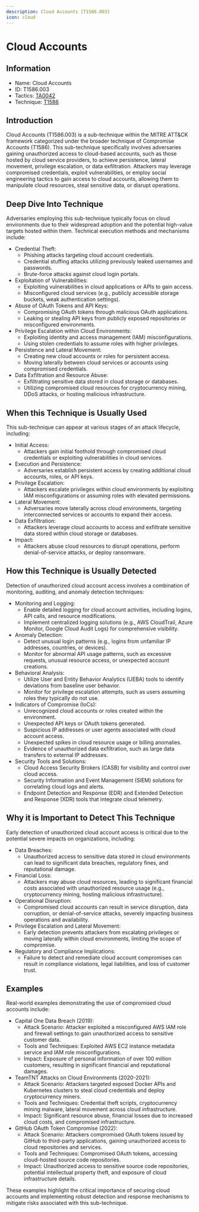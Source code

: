 ```yaml
---
description: Cloud Accounts [T1586.003]
icon: cloud
---
```


# Cloud Accounts

## Information

- Name: Cloud Accounts
- ID: T1586.003
- Tactics: [TA0042](../TA0042/TA0042.md)
- Technique: [T1586](T1586.md)

## Introduction

Cloud Accounts (T1586.003) is a sub-technique within the MITRE ATT\&CK framework categorized under the broader technique of Compromise Accounts (T1586). This sub-technique specifically involves adversaries gaining unauthorized access to cloud-based accounts, such as those hosted by cloud service providers, to achieve persistence, lateral movement, privilege escalation, or data exfiltration. Attackers may leverage compromised credentials, exploit vulnerabilities, or employ social engineering tactics to gain access to cloud accounts, allowing them to manipulate cloud resources, steal sensitive data, or disrupt operations.

## Deep Dive Into Technique

Adversaries employing this sub-technique typically focus on cloud environments due to their widespread adoption and the potential high-value targets hosted within them. Technical execution methods and mechanisms include:

- Credential Theft:
  - Phishing attacks targeting cloud account credentials.
  - Credential stuffing attacks utilizing previously leaked usernames and passwords.
  - Brute-force attacks against cloud login portals.
- Exploitation of Vulnerabilities:
  - Exploiting vulnerabilities in cloud applications or APIs to gain access.
  - Misconfigured cloud services (e.g., publicly accessible storage buckets, weak authentication settings).
- Abuse of OAuth Tokens and API Keys:
  - Compromising OAuth tokens through malicious OAuth applications.
  - Leaking or stealing API keys from publicly exposed repositories or misconfigured environments.
- Privilege Escalation within Cloud Environments:
  - Exploiting identity and access management (IAM) misconfigurations.
  - Using stolen credentials to assume roles with higher privileges.
- Persistence and Lateral Movement:
  - Creating new cloud accounts or roles for persistent access.
  - Moving laterally between cloud services or accounts using compromised credentials.
- Data Exfiltration and Resource Abuse:
  - Exfiltrating sensitive data stored in cloud storage or databases.
  - Utilizing compromised cloud resources for cryptocurrency mining, DDoS attacks, or hosting malicious infrastructure.

## When this Technique is Usually Used

This sub-technique can appear at various stages of an attack lifecycle, including:

- Initial Access:
  - Attackers gain initial foothold through compromised cloud credentials or exploiting vulnerabilities in cloud services.
- Execution and Persistence:
  - Adversaries establish persistent access by creating additional cloud accounts, roles, or API keys.
- Privilege Escalation:
  - Attackers escalate privileges within cloud environments by exploiting IAM misconfigurations or assuming roles with elevated permissions.
- Lateral Movement:
  - Adversaries move laterally across cloud environments, targeting interconnected services or accounts to expand their access.
- Data Exfiltration:
  - Attackers leverage cloud accounts to access and exfiltrate sensitive data stored within cloud storage or databases.
- Impact:
  - Attackers abuse cloud resources to disrupt operations, perform denial-of-service attacks, or deploy ransomware.

## How this Technique is Usually Detected

Detection of unauthorized cloud account access involves a combination of monitoring, auditing, and anomaly detection techniques:

- Monitoring and Logging:
  - Enable detailed logging for cloud account activities, including logins, API calls, and resource modifications.
  - Implement centralized logging solutions (e.g., AWS CloudTrail, Azure Monitor, Google Cloud Audit Logs) for comprehensive visibility.
- Anomaly Detection:
  - Detect unusual login patterns (e.g., logins from unfamiliar IP addresses, countries, or devices).
  - Monitor for abnormal API usage patterns, such as excessive requests, unusual resource access, or unexpected account creations.
- Behavioral Analysis:
  - Utilize User and Entity Behavior Analytics (UEBA) tools to identify deviations from baseline user behavior.
  - Monitor for privilege escalation attempts, such as users assuming roles they typically do not use.
- Indicators of Compromise (IoCs):
  - Unrecognized cloud accounts or roles created within the environment.
  - Unexpected API keys or OAuth tokens generated.
  - Suspicious IP addresses or user agents associated with cloud account access.
  - Unexpected spikes in cloud resource usage or billing anomalies.
  - Evidence of unauthorized data exfiltration, such as large data transfers to external IP addresses.
- Security Tools and Solutions:
  - Cloud Access Security Brokers (CASB) for visibility and control over cloud access.
  - Security Information and Event Management (SIEM) solutions for correlating cloud logs and alerts.
  - Endpoint Detection and Response (EDR) and Extended Detection and Response (XDR) tools that integrate cloud telemetry.

## Why it is Important to Detect This Technique

Early detection of unauthorized cloud account access is critical due to the potential severe impacts on organizations, including:

- Data Breaches:
  - Unauthorized access to sensitive data stored in cloud environments can lead to significant data breaches, regulatory fines, and reputational damage.
- Financial Loss:
  - Attackers may abuse cloud resources, leading to significant financial costs associated with unauthorized resource usage (e.g., cryptocurrency mining, hosting malicious infrastructure).
- Operational Disruption:
  - Compromised cloud accounts can result in service disruption, data corruption, or denial-of-service attacks, severely impacting business operations and availability.
- Privilege Escalation and Lateral Movement:
  - Early detection prevents attackers from escalating privileges or moving laterally within cloud environments, limiting the scope of compromise.
- Regulatory and Compliance Implications:
  - Failure to detect and remediate cloud account compromises can result in compliance violations, legal liabilities, and loss of customer trust.

## Examples

Real-world examples demonstrating the use of compromised cloud accounts include:

- Capital One Data Breach (2019):
  - Attack Scenario: Attacker exploited a misconfigured AWS IAM role and firewall settings to gain unauthorized access to sensitive customer data.
  - Tools and Techniques: Exploited AWS EC2 instance metadata service and IAM role misconfigurations.
  - Impact: Exposure of personal information of over 100 million customers, resulting in significant financial and reputational damages.
- TeamTNT Attacks on Cloud Environments (2020-2021):
  - Attack Scenario: Attackers targeted exposed Docker APIs and Kubernetes clusters to steal cloud credentials and deploy cryptocurrency miners.
  - Tools and Techniques: Credential theft scripts, cryptocurrency mining malware, lateral movement across cloud infrastructure.
  - Impact: Significant resource abuse, financial losses due to increased cloud costs, and compromised infrastructure.
- GitHub OAuth Token Compromise (2022):
  - Attack Scenario: Attackers compromised OAuth tokens issued by GitHub to third-party applications, gaining unauthorized access to cloud repositories and services.
  - Tools and Techniques: Compromised OAuth tokens, accessing cloud-hosted source code repositories.
  - Impact: Unauthorized access to sensitive source code repositories, potential intellectual property theft, and exposure of cloud infrastructure details.

These examples highlight the critical importance of securing cloud accounts and implementing robust detection and response mechanisms to mitigate risks associated with this sub-technique.
